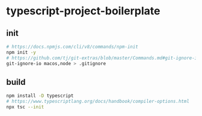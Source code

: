 # typescript-project-boilerplate

## init

```sh
# https://docs.npmjs.com/cli/v8/commands/npm-init
npm init -y
# https://github.com/tj/git-extras/blob/master/Commands.md#git-ignore-io
git-ignore-io macos,node > .gitignore
```

## build

```sh
npm install -D typescript
# https://www.typescriptlang.org/docs/handbook/compiler-options.html
npx tsc --init
```

